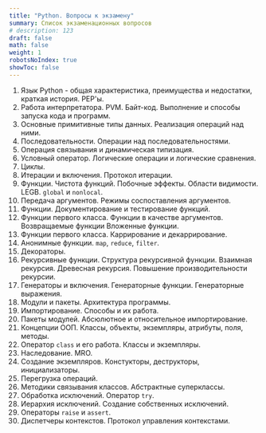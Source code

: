```yaml
---
title: "Python. Вопросы к экзамену"
summary: Список экзаменационных вопросов
# description: 123
draft: false
math: false
weight: 1
robotsNoIndex: true
showToc: false
---
```


1. Язык Python - общая характеристика, преимущества и недостатки, краткая история. PEP'ы.
2. Работа интерпретатора. PVM. Байт-код. Выполнение и способы запуска кода и программ.
3. Основные примитивные типы данных. Реализация операций над ними.
4. Последовательности. Операции над последовательностями.
5. Операция связывания и динамическая типизация.
6. Условный оператор. Логические операции и логические сравнения.
7. Циклы.
8. Итерации и включения. Протокол итерации.
9. Функции. Чистота функций. Побочные эффекты. Области видимости. LEGB. `global` и `nonlocal`.
10. Передача аргументов. Режимы соспоставления аргументов.
11. Функции. Документирование и тестирование функций.
12. Функции первого класса. Функции в качестве аргументов. Возвращаемые функции  Вложенные функции.
13. Функции первого класса. Каррирование и декаррирование.
14. Анонимные функции. `map`, `reduce`, `filter`.
15. Декораторы.
16. Рекурсивные функции. Структура рекурсивной функции. Взаимная рекурсия. Древесная рекурсия. Повышение производительности рекурсии.
17. Генераторы и включения. Генераторные функции. Генераторные выражения.
18. Модули и пакеты. Архитектура программы.
19. Импортирование. Способы и их работа.
20. Пакеты модулей. Абсюлютное и относительное импортирование.
21. Концепции ООП. Классы, объекты, экземпляры, атрибуты, поля, методы.
22. Оператор `class` и его работа. Классы и экземпляры.
23. Наследование. MRO.
24. Создание экземпляров. Констукторы, деструкторы, инициализаторы.
25. Перегрузка операций.
26. Методики связывания классов. Абстрактные суперклассы.
27. Обработка исключений. Оператор `try`.
28. Иерархия исключений. Создание собственных исключений.
29. Операторы `raise` и `assert`.
30. Диспетчеры контекстов. Протокол управления контекстами.
